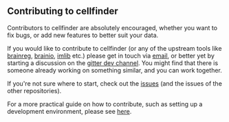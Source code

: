 ## Contributing to cellfinder

Contributors to cellfinder are absolutely encouraged, whether you want to fix 
bugs, or add new features to better suit your data.

If you would like to contribute to cellfinder (or any of the upstream tools
like [brainreg](https://github.com/brainglobe/brainreg), 
[brainio](https://github.com/adamltyson/brainio),
[imlib](https://github.com/adamltyson/imlib) etc.) please get in touch via
[email](mailto:adam.tyson@ucl.ac.uk?subject=cellfinder-development), or 
better yet by starting a discussion on the 
[gitter dev channel](https://gitter.im/cellfinder/dev). You might find that 
there is someone already working on something similar, and you can work 
together.

If you're not sure where to start, check out the
[issues](https://github.com/SainsburyWellcomeCentre/cellfinder/issues) (and 
the issues of the other repositories).

For a more practical guide on how to contribute, such as setting up a 
development environment, please see 
[here](https://docs.cellfinder.info/for-developers/contributing-to-cellfinder).